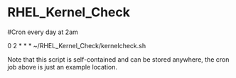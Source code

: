 # RHEL_Kernel_Check


  #Cron every day at 2am
  
  0 2 * * * ~/RHEL_Kernel_Check/kernelcheck.sh

  Note that this script is self-contained and can be stored anywhere, the cron job above is just an example location.
  
